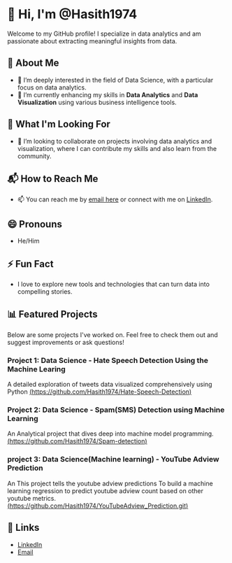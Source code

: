 # 👋 Hi, I'm @Hasith1974
Welcome to my GitHub profile! I specialize in data analytics and am passionate about extracting meaningful insights from data.
## 🌟 About Me
- 👀 I’m deeply interested in the field of Data Science, with a particular focus on data analytics.
- 🌱 I’m currently enhancing my skills in **Data Analytics** and **Data Visualization** using various business intelligence tools.
## 🚀 What I'm Looking For
- 💞️ I’m looking to collaborate on projects involving data analytics and visualization, where I can contribute my skills and also learn from the community.
## 📬 How to Reach Me
- 📫 You can reach me by [email here](hasithdarla@gmail.com) or connect with me on [LinkedIn](www.linkedin.com/in/hasith-mani-charan-darla).
## 😄 Pronouns
- He/Him
## ⚡ Fun Fact
- I love to explore new tools and technologies that can turn data into compelling stories.
## 📊 Featured Projects
Below are some projects I've worked on. Feel free to check them out and suggest improvements or ask questions!

### Project 1: Data Science - Hate Speech Detection Using the Machine Learing 
A detailed exploration of tweets data visualized comprehensively using Python [(https://github.com/Hasith1974/Hate-Speech-Detection)](url)

### Project 2: Data Science - Spam(SMS) Detection using Machine Learning
An Analytical project that dives deep into machine model programming.[(https://github.com/Hasith1974/Spam-detection)](url)

### project 3: Data Science(Machine learning) - YouTube Adview Prediction 
An This project tells the youtube adview predictions To build a machine learning regression to predict youtube adview count based
on other youtube metrics.[(https://github.com/Hasith1974/YouTubeAdview_Prediction.git)](url)

## 🔗 Links
- [LinkedIn](www.linkedin.com/in/hasith-mani-charan-darla)
- [Email](hasithdarla@gmail.com)

<!---
This is a ✨ special ✨ repository because its `README.md` (this file) appears on your GitHub profile.
You can click the Preview link to take a look at your changes.
--->
